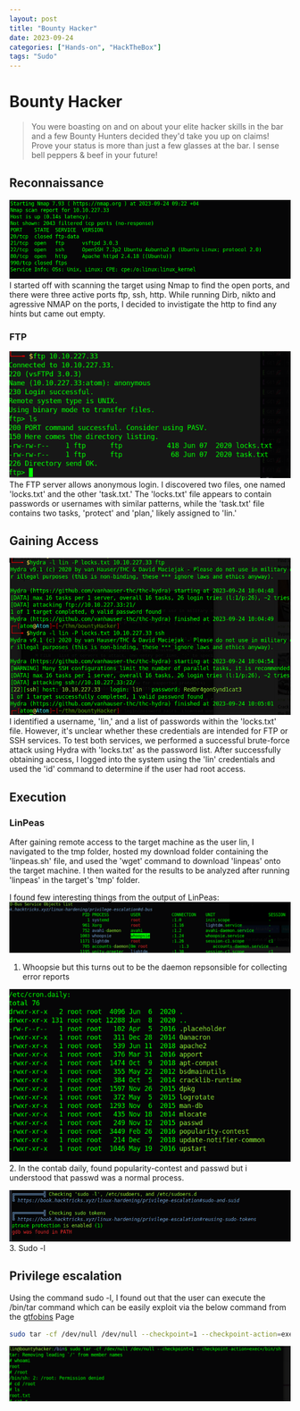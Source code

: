 ```yaml
---
layout: post
title: "Bounty Hacker"
date: 2023-09-24 
categories: ["Hands-on", "HackTheBox"]
tags: "Sudo"
---
```


# Bounty Hacker
>You were boasting on and on about your elite hacker skills in the bar and a few Bounty Hunters decided they'd take you up on claims! Prove your status is more than just a few glasses at the bar. I sense bell peppers & beef in your future! 

## Reconnaissance
![Recon](images/BountyHacker/nmap-recon.png)
I started off with scanning the target using Nmap to find the open ports, and there were three active ports ftp, ssh, http. While running Dirb, nikto and agressive NMAP on the ports, I decided to invistigate the http to find any hints but came out empty. 

### FTP
![Anon-FTP](images/BountyHacker/ftp-anon.png)
The FTP server allows anonymous login. I discovered two files, one named 'locks.txt' and the other 'task.txt.' The 'locks.txt' file appears to contain passwords or usernames with similar patterns, while the 'task.txt' file contains two tasks, 'protect' and 'plan,' likely assigned to 'lin.' 

## Gaining Access
![hydra](images/BountyHacker/hydra.png)
I identified a username, 'lin,' and a list of passwords within the 'locks.txt' file. However, it's unclear whether these credentials are intended for FTP or SSH services. To test both services, we performed a successful brute-force attack using Hydra with 'locks.txt' as the password list. After successfully obtaining access, I logged into the system using the 'lin' credentials and used the 'id' command to determine if the user had root access.

## Execution
### LinPeas 
After gaining remote access to the target machine as the user lin, I navigated to the tmp folder, hosted my download folder containing the 'linpeas.sh' file, and used the 'wget' command to download 'linpeas' onto the target machine. I then waited for the results to be analyzed after running 'linpeas' in the target's 'tmp' folder.

I found few interesting things from the output of LinPeas:
![Whoopie](images/BountyHacker/whoopsie.png)
1. Whoopsie but this turns out to be the daemon repsonsible for collecting error reports

![crontab](images\BountyHacker\con-daily.png)
2. In the contab daily, found popularity-contest and passwd but i understood that passwd was a normal process. 

![sudo](images/BountyHacker/sudo-linpeas.png)
3. Sudo -l 


## Privilege escalation
Using the command sudo -l, I found out that the user can execute the /bin/tar command which can be easily exploit via the below command from the [gtfobins](https://gtfobins.github.io/gtfobins/tar/) Page

```bash
sudo tar -cf /dev/null /dev/null --checkpoint=1 --checkpoint-action=exec=/bin/sh
```
![root](images/BountyHacker/root.png)
